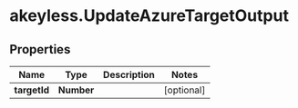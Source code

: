# akeyless.UpdateAzureTargetOutput

## Properties

Name | Type | Description | Notes
------------ | ------------- | ------------- | -------------
**targetId** | **Number** |  | [optional] 


